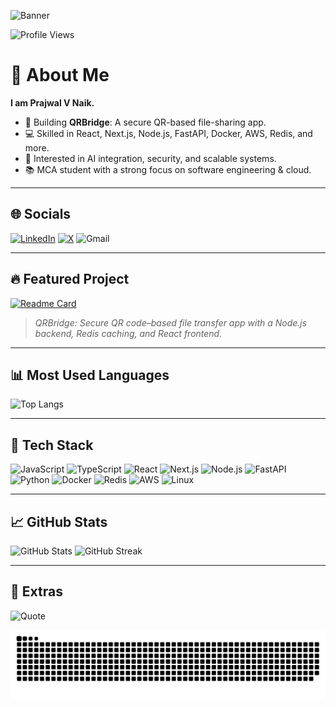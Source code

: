 <!-- Banner -->
![Banner](https://capsule-render.vercel.app/api?type=waving&color=0:FF5733,100:900C3F&height=250&section=header&text=Prajwal%20V%20Naik&fontSize=60&fontColor=fff&animation=fadeIn&desc=Full-Stack%20Developer%20%7C%20Cloud%20Enthusiast%20%7C%20Tech%20Explorer&descAlignY=70)

<!-- Profile Views -->
![Profile Views](https://komarev.com/ghpvc/?username=Prajwal-V-Naik&label=Profile%20Views&color=blue&style=flat)

# 👋 About Me
**I am Prajwal V Naik.**

- 🚀 Building **QRBridge**: A secure QR-based file-sharing app.
- 💻 Skilled in React, Next.js, Node.js, FastAPI, Docker, AWS, Redis, and more.
- 🤖 Interested in AI integration, security, and scalable systems.
- 📚 MCA student with a strong focus on software engineering & cloud.

---

## 🌐 Socials
[![LinkedIn](https://img.shields.io/badge/LinkedIn-0A66C2?logo=linkedin&logoColor=white)](https://www.linkedin.com/in/pajju-dev-8431withyou/)
[![X](https://img.shields.io/badge/Twitter-1DA1F2?logo=twitter&logoColor=white)](https://x.com/PrajwalVNaik1)
![Gmail](https://img.shields.io/badge/Contact%20Me-D14836?logo=gmail&logoColor=white)

---

## 🔥 Featured Project
[![Readme Card](https://github-readme-stats.vercel.app/api/pin/?username=Prajwal-V-Naik&repo=QRBridge&theme=radical)](https://github.com/Prajwal-V-Naik/QRBridge)

> *QRBridge: Secure QR code–based file transfer app with a Node.js backend, Redis caching, and React frontend.*

---

## 📊 Most Used Languages
![Top Langs](https://github-readme-stats.vercel.app/api/top-langs/?username=Prajwal-V-Naik&layout=compact&theme=radical)

---

## 🧰 Tech Stack
![JavaScript](https://img.shields.io/badge/JavaScript-F7DF1E?logo=javascript&logoColor=000)
![TypeScript](https://img.shields.io/badge/TypeScript-3178C6?logo=typescript&logoColor=fff)
![React](https://img.shields.io/badge/React-20232A?logo=react&logoColor=61DAFB)
![Next.js](https://img.shields.io/badge/Next.js-000000?logo=next.js&logoColor=fff)
![Node.js](https://img.shields.io/badge/Node.js-339933?logo=node.js&logoColor=fff)
![FastAPI](https://img.shields.io/badge/FastAPI-009688?logo=fastapi&logoColor=fff)
![Python](https://img.shields.io/badge/Python-3776AB?logo=python&logoColor=fff)
![Docker](https://img.shields.io/badge/Docker-2496ED?logo=docker&logoColor=fff)
![Redis](https://img.shields.io/badge/Redis-DC382D?logo=redis&logoColor=fff)
![AWS](https://img.shields.io/badge/AWS-232F3E?logo=amazon-aws&logoColor=ff9900)
![Linux](https://img.shields.io/badge/Linux-FCC624?logo=linux&logoColor=000)

---

## 📈 GitHub Stats
![GitHub Stats](https://github-readme-stats.vercel.app/api?username=Prajwal-V-Naik&show_icons=true&theme=radical)
![GitHub Streak](https://streak-stats.demolab.com?user=Prajwal-V-Naik&theme=radical)

---

## 🎨 Extras
![Quote](https://quotes-github-readme.vercel.app/api?type=horizontal&theme=radical)

![Snake animation](https://github.com/Prajwal-V-Naik/Prajwal-V-Naik/blob/output/github-contribution-grid-snake.svg)
